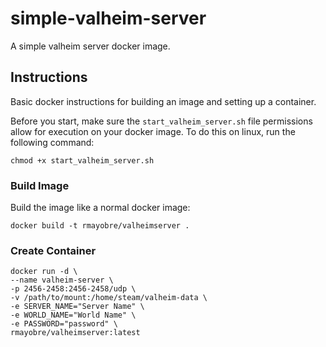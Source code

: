 # simple-valheim-server
A simple valheim server docker image.

## Instructions
Basic docker instructions for building an image and setting up a container.

Before you start, make sure the `start_valheim_server.sh` file permissions allow for execution on your docker image. To do this on linux, run the following command:
```
chmod +x start_valheim_server.sh
```

### Build Image
Build the image like a normal docker image:
```
docker build -t rmayobre/valheimserver .
```

### Create Container
```
docker run -d \
--name valheim-server \
-p 2456-2458:2456-2458/udp \
-v /path/to/mount:/home/steam/valheim-data \
-e SERVER_NAME="Server Name" \
-e WORLD_NAME="World Name" \
-e PASSWORD="password" \
rmayobre/valheimserver:latest
```